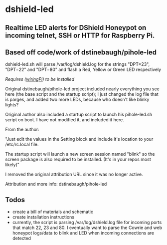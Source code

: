 # dshield-led
## Realtime LED alerts for DShield Honeypot on incoming telnet, SSH or HTTP for Raspberry Pi.
## Based off code/work of dstinebaugh/pihole-led

dshield-led.sh will parse /var/log/dshield.log for the strings "DPT=23", "DPT=22" and "DPT=80" and flash a Red, Yellow or Green LED respectively

*Requires ([wiringPi](http://wiringpi.com/)) to be installed*

Original dstinebaugh/pihole-led project included nearly everything you see here (the base script and the startup script); I just changed the log file that is parges, and added two more LEDs, because who doesn't like blinky lights?

Original author also included a startup script to launch his pihole-led.sh script on boot.  I have not modified it, and included it here. 

From the author:

"Just edit the values in the Setting block and include it's location to your /etc/rc.local file.

The startup script will launch a new screen session named "blink" so the screen package is also required to be installed. (It's in your repos most likely)" 

I removed the original attribution URL since it was no longer active.

Attribution and more info: dstinebaugh/pihole-led

## Todos
- create a bill of materials and schematic
- create installation instructions
- currently, the script is parsing /var/log/dshield.log file for incoming ports that match 22, 23 and 80.  I eventually want to parse the Cowrie and web honeypot logs/data to blink and LED when incoming connections are detected
